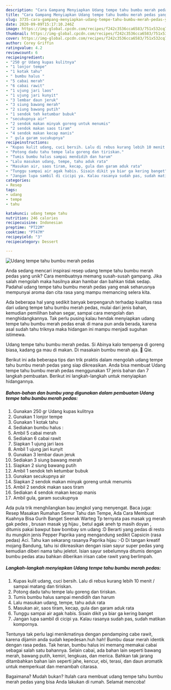 ```yaml
---
description: "Cara Gampang Menyiapkan Udang tempe tahu bumbu merah pedas yang Bisa Manjain Lidah"
title: "Cara Gampang Menyiapkan Udang tempe tahu bumbu merah pedas yang Bisa Manjain Lidah"
slug: 3735-cara-gampang-menyiapkan-udang-tempe-tahu-bumbu-merah-pedas-yang-bisa-manjain-lidah
date: 2020-09-09T15:17:10.246Z
image: https://img-global.cpcdn.com/recipes/f242c3536cca6583/751x532cq70/udang-tempe-tahu-bumbu-merah-pedas-foto-resep-utama.jpg
thumbnail: https://img-global.cpcdn.com/recipes/f242c3536cca6583/751x532cq70/udang-tempe-tahu-bumbu-merah-pedas-foto-resep-utama.jpg
cover: https://img-global.cpcdn.com/recipes/f242c3536cca6583/751x532cq70/udang-tempe-tahu-bumbu-merah-pedas-foto-resep-utama.jpg
author: Corey Griffin
ratingvalue: 4.2
reviewcount: 6
recipeingredient:
- "250 gr Udang kupas kulitnya"
- "1 lonjor tempe"
- "1 kotak tahu"
- " bumbu halus "
- "5 cabai merah"
- "6 cabai rawit"
- "1 ujung jari laos"
- "1 ujung jari kunyit"
- "3 lembar daun jeruk"
- "3 siung bawang merah"
- "2 siung bawang putih"
- "1 sendok teh ketumbar bubuk"
- "secukupnya air"
- "2 sendok makan minyak goreng untuk menumis"
- "2 sendok makan saos tiram"
- "4 sendok makan kecap manis"
- " gula garam sucukupnya"
recipeinstructions:
- "Kupas kulit udang, cuci bersih. Lalu di rebus kurang lebih 10 menit / sampai matang dan tiriskan."
- "Potong dadu tahu tempe lalu goreng dan tiriskan."
- "Tumis bumbu halus sampai mendidih dan harum"
- "Lalu masukan udang, tempe, tahu aduk rata"
- "Masukan air, saos tiram, kecap, gula dan garam aduk rata"
- "Tunggu sampai air agak habis. Sisain dikit ya biar ga kering banget"
- "Jangan lupa sambil di cicipi ya. Kalau rasanya sudah pas, sudah matikan kompornya."
categories:
- Resep
tags:
- udang
- tempe
- tahu

katakunci: udang tempe tahu 
nutrition: 246 calories
recipecuisine: Indonesian
preptime: "PT22M"
cooktime: "PT47M"
recipeyield: "3"
recipecategory: Dessert

---
```



![Udang tempe tahu bumbu merah pedas](https://img-global.cpcdn.com/recipes/f242c3536cca6583/751x532cq70/udang-tempe-tahu-bumbu-merah-pedas-foto-resep-utama.jpg)

Anda sedang mencari inspirasi resep udang tempe tahu bumbu merah pedas yang unik? Cara membuatnya memang susah-susah gampang. Jika salah mengolah maka hasilnya akan hambar dan bahkan tidak sedap. Padahal udang tempe tahu bumbu merah pedas yang enak seharusnya mempunyai aroma dan cita rasa yang mampu memancing selera kita.

Ada beberapa hal yang sedikit banyak berpengaruh terhadap kualitas rasa dari udang tempe tahu bumbu merah pedas, mulai dari jenis bahan, kemudian pemilihan bahan segar, sampai cara mengolah dan menghidangkannya. Tak perlu pusing kalau hendak menyiapkan udang tempe tahu bumbu merah pedas enak di mana pun anda berada, karena asal sudah tahu triknya maka hidangan ini mampu menjadi suguhan istimewa.

Udang tempe tahu bumbu merah pedas. Si Abinya kalo tempenya di goreng biasa, kadang ga mau di makan. Di masakain bumbu merah aja. 🍃 Qie.


Berikut ini ada beberapa tips dan trik praktis dalam mengolah udang tempe tahu bumbu merah pedas yang siap dikreasikan. Anda bisa membuat Udang tempe tahu bumbu merah pedas menggunakan 17 jenis bahan dan 7 langkah pembuatan. Berikut ini langkah-langkah untuk menyiapkan hidangannya.

<!--inarticleads1-->

##### Bahan-bahan dan bumbu yang digunakan dalam pembuatan Udang tempe tahu bumbu merah pedas:

1. Gunakan 250 gr Udang kupas kulitnya
1. Gunakan 1 lonjor tempe
1. Gunakan 1 kotak tahu
1. Sediakan  bumbu halus :
1. Ambil 5 cabai merah
1. Sediakan 6 cabai rawit
1. Siapkan 1 ujung jari laos
1. Ambil 1 ujung jari kunyit
1. Gunakan 3 lembar daun jeruk
1. Sediakan 3 siung bawang merah
1. Siapkan 2 siung bawang putih
1. Ambil 1 sendok teh ketumbar bubuk
1. Gunakan secukupnya air
1. Siapkan 2 sendok makan minyak goreng untuk menumis
1. Ambil 2 sendok makan saos tiram
1. Sediakan 4 sendok makan kecap manis
1. Ambil  gula, garam sucukupnya


Ada pula trik menghilangkan bau jengkol yang menyengat. Baca juga: Resep Masakan Rumahan Semur Tahu dan Tempe, Ada Cara Membuat Kuahnya Bisa Gurih Banget Seenak Warteg Tp ternyata pas masak yg merah gak pedes , brusan masak yg hijau , betul agak aneh tp masih doyan , ditumis pakai bawput baw bombay sm udang :D Berarti yang pedas di resto itu mungkin jenis Pepper Paprika yang mengandung sedikit Capsicin (rasa pedas) Aci. Tahu kan sekarang rasanya Paprika hijau :-D Di tangan kreatif mojang Bandung, tahu isi dikreasikan dengan isian sayur super pedas yang kemudian diberi nama tahu jeletot. Isian sayur sebelumnya ditumis dengan bumbu pedas atau bahkan diberikan irisan cabe rawit yang berlimpah. 

<!--inarticleads2-->

##### Langkah-langkah menyiapkan Udang tempe tahu bumbu merah pedas:

1. Kupas kulit udang, cuci bersih. Lalu di rebus kurang lebih 10 menit / sampai matang dan tiriskan.
1. Potong dadu tahu tempe lalu goreng dan tiriskan.
1. Tumis bumbu halus sampai mendidih dan harum
1. Lalu masukan udang, tempe, tahu aduk rata
1. Masukan air, saos tiram, kecap, gula dan garam aduk rata
1. Tunggu sampai air agak habis. Sisain dikit ya biar ga kering banget
1. Jangan lupa sambil di cicipi ya. Kalau rasanya sudah pas, sudah matikan kompornya.


Tentunya tak perlu lagi menikmatinya dengan pendamping cabe rawit, karena dijamin anda sudah kepedesan.huh hah! Bumbu dasar merah identik dengan rasa pedas. Tak heran, bumbu halus ini memang memakai cabai sebagai salah satu bahannya. Selain cabai, ada bahan lain seperti bawang merah, bawang putih, kemiri, lengkuas, dan merica. Bahkan tak jarang ditambahkan bahan lain seperti jahe, kencur, ebi, terasi, dan daun aromatik untuk memperkuat dan menambah citarasa. 

Bagaimana? Mudah bukan? Itulah cara membuat udang tempe tahu bumbu merah pedas yang bisa Anda lakukan di rumah. Selamat mencoba!

